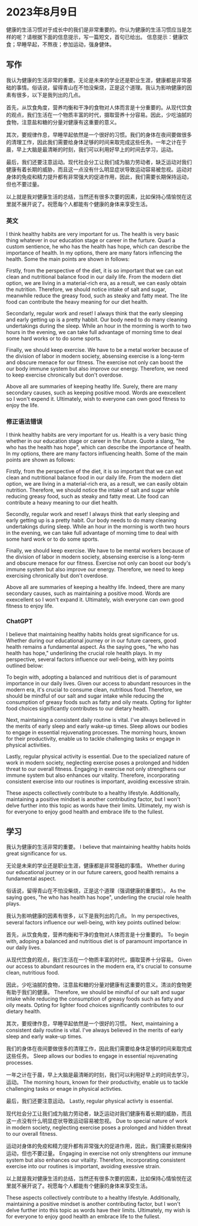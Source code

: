 # 2023年8月9日

健康的生活习惯对于成长中的我们是非常重要的。你认为健康的生活习惯应当是怎样的呢？请根据下面的信息提示，写一篇短文，首句已给出。 信息提示：健康饮食；早睡早起，不熬夜；参加运动，强身健体。

## 写作

我认为健康的生活非常的重要。无论是未来的学业还是职业生涯，健康都是非常基础的事情。俗话说，留得青山在不怕没柴烧，正是这个道理。我认为影响健康的因素有很多，以下是我列出的几点。

首先，从饮食角度，营养均衡和干净的食物对人体而言是十分重要的。从现代饮食的观点，我们生活在一个物质丰富的时代，摄取营养十分容易。因此，少吃油腻的食物，注意盐和糖的分量对健康有这重要的意义。

其次，要规律作息，早睡早起依然是一个很好的习惯。我们的身体在夜间要做很多的清理工作，因此我们需要给身体足够的时间来取完成这些任务。一年之计在于晨，早上大脑是最清晰的时刻，我们可以利用好早上的时间去学习，运动。

最后，我们还要注意运动。现代社会分工让我们成为脑力劳动者，缺乏运动对我们健康有着长期的威胁，而且这一点没有什么明显症状导致运动容易被忽视。运动对身体的免疫和精力提升都有非常强大的促进作用，因此，我们需要长期保持运动，但也不要过量。

以上就是我对健康生活的总结，当然还有很多次要的因素，比如保持心情愉悦在这里就不展开说了。祝愿每个人都能有个健康的身体来享受生活。

### 英文

I think healthy habits are very important for us. The health is very basic thing whatever in our education stage or career in the furture. Quarl a custom sentience, he who has the health has hope, which can describe the importance of health.  In my options, there are many fators inflencing the health. Some the main points are shown in follows:

Firstly, from the perspective of the diet, it is so important that we can eat clean and nutritional balance food in our daily life. From the modern diet option, we are living in a material-rich era, as a result, we can easly obtain the nutrition. Therefore, we should notice intake of salt and sugar, meanwhile reduce the greasy food, such as steaky and fatty meat. The lite food can contribute the heavy meaning for our diet health.

Secondarly, regular work and reset! I always think that the early sleeping and early getting up is a pretty habbit. Our body need to do many cleaning undertakings during the sleep. While an hour in the morming is worth to two hours in the evening, we can take full advantage of morning time to deal some hard works or to do some sports.

Finally, we should keep exercise. We have to be a metal worker because of the division of labor in modern society, absensing exercise is a long-term and obscure menace for our fitness. The exercise not only can boost the our body immune system but also improve our energy. Therefore, we need to keep exercise chronically but don't overdose.

Above all are summaries of keeping heathy life. Surely, there are many secondary causes, such as keeping positive mood. Words are exexcellent so I won't expend it. Ultimately,  wish to everyone can own good fitness to enjoy the life.

### 修正语法错误

I think healthy habits are very important for us. Health is a very basic thing whether in our education stage or career in the future. Quote a slang, "he who has the health has hope", which can describe the importance of health. In my options, there are many factors influencing health. Some of the main points are shown as follows:

Firstly, from the perspective of the diet, it is so important that we can eat clean and nutritional balance food in our daily life. From the modern diet option, we are living in a material-rich era, as a result, we can easily obtain nutrition. Therefore, we should notice the intake of salt and sugar while reducing greasy food, such as steaky and fatty meat. Lite food can contribute a heavy meaning to our diet health.

Secondly, regular work and reset! I always think that early sleeping and early getting up is a pretty habit. Our body needs to do many cleaning undertakings during sleep. While an hour in the morning is worth two hours in the evening, we can take full advantage of morning time to deal with some hard work or to do some sports.

Finally, we should keep exercise. We have to be mental workers because of the division of labor in modern society, absensing exercise is a long-term and obscure menace for our fitness. Exercise not only can boost our body's immune system but also improve our energy. Therefore, we need to keep exercising chronically but don't overdose.

Above all are summaries of keeping a healthy life. Indeed, there are many secondary causes, such as maintaining a positive mood. Words are exexcellent so I won't expand it. Ultimately, wish everyone can own good fitness to enjoy life.

### ChatGPT

I believe that maintaining healthy habits holds great significance for us. Whether during our educational journey or in our future careers, good health remains a fundamental aspect. As the saying goes, "he who has health has hope," underlining the crucial role health plays. In my perspective, several factors influence our well-being, with key points outlined below:

To begin with, adopting a balanced and nutritious diet is of paramount importance in our daily lives. Given our access to abundant resources in the modern era, it's crucial to consume clean, nutritious food. Therefore, we should be mindful of our salt and sugar intake while reducing the consumption of greasy foods such as fatty and oily meats. Opting for lighter food choices significantly contributes to our dietary health.

Next, maintaining a consistent daily routine is vital. I've always believed in the merits of early sleep and early wake-up times. Sleep allows our bodies to engage in essential rejuvenating processes. The morning hours, known for their productivity, enable us to tackle challenging tasks or engage in physical activities.

Lastly, regular physical activity is essential. Due to the specialized nature of work in modern society, neglecting exercise poses a prolonged and hidden threat to our overall fitness. Engaging in exercise not only strengthens our immune system but also enhances our vitality. Therefore, incorporating consistent exercise into our routines is important, avoiding excessive strain.

These aspects collectively contribute to a healthy lifestyle. Additionally, maintaining a positive mindset is another contributing factor, but I won't delve further into this topic as words have their limits. Ultimately, my wish is for everyone to enjoy good health and embrace life to the fullest.

## 学习

我认为健康的生活非常的重要。
I believe that maintaining healthy habits holds great significance for us.

无论是未来的学业还是职业生涯，健康都是非常基础的事情。
Whether during our educational journey or in our future careers, good health remains a fundamental aspect.

俗话说，留得青山在不怕没柴烧，正是这个道理（强调健康的重要性）。
As the saying goes, "he who has health has hope", underling the crucial role health plays.

我认为影响健康的因素有很多，以下是我列出的几点。
In my perspectives, several factors influence our well-being, with key points outlined below:

首先，从饮食角度，营养均衡和干净的食物对人体而言是十分重要的。
To begin with, adoping a balanced and nutritious diet is of paramount importance in our daily lives.

从现代饮食的观点，我们生活在一个物质丰富的时代，摄取营养十分容易。
Given our access to abundant resources in the modern era, it's crucial to consume clean, nutritious food. 

因此，少吃油腻的食物，注意盐和糖的分量对健康有这重要的意义。清淡的食物更有助于我们的健康。
Therefore, we should be mindful of our salt and sugar intake while reducing the consumption of greasy foods such as fatty and oily meats. Opting for lighter food choices significantly contributes to our dietary health.

其次，要规律作息，早睡早起依然是一个很好的习惯。
Next, maintaining a consistent daily routine is vital. I've always believed in the merits of early sleep and early wake-up times.

我们的身体在夜间要做很多的清理工作，因此我们需要给身体足够的时间来取完成这些任务。
Sleep allows our bodies to engage in essential rejuvenating processes. 

一年之计在于晨，早上大脑是最清晰的时刻，我们可以利用好早上的时间去学习，运动。
The morning hours, known for their productivity, enable us to tackle challenging tasks or enage in physical activties.

最后，我们还要注意运动。
Lastly, regular physical activty is essential. 

现代社会分工让我们成为脑力劳动者，缺乏运动对我们健康有着长期的威胁，而且这一点没有什么明显症状导致运动容易被忽视。
Due to special nature of work in modern society, neglecting exercise poses a prolonged and hidden threat to our overall fitness. 

运动对身体的免疫和精力提升都有非常强大的促进作用，因此，我们需要长期保持运动，但也不要过量。
Engaging in exercise not only strenghtens our immune system but also enhances our vitality. Therefore, incorporating consistent exercise into our routines is important, avoiding exessive strain.

以上就是我对健康生活的总结，当然还有很多次要的因素，比如保持心情愉悦在这里就不展开说了。祝愿每个人都能有个健康的身体来享受生活。 

These aspects collectively contribute to a healthy lifestyle. Additionally, maintaining a positive mindset is another contributing factor, but I won't delve further into this topic as words have their limits. Ultimately, my wish is for everyone to enjoy good health an embrace life to the fullest.










